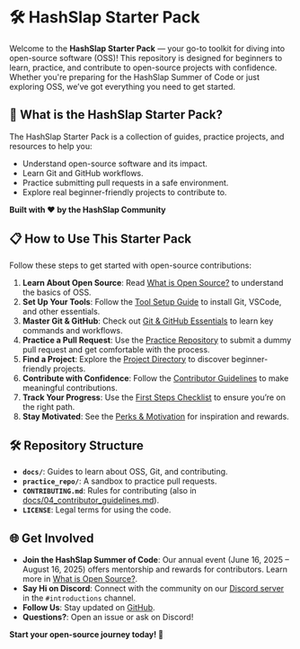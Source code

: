 # 🛠 HashSlap Starter Pack

Welcome to the **HashSlap Starter Pack** — your go-to toolkit for diving into open-source software (OSS)! This repository is designed for beginners to learn, practice, and contribute to open-source projects with confidence. Whether you're preparing for the HashSlap Summer of Code or just exploring OSS, we’ve got everything you need to get started.

## 🌟 What is the HashSlap Starter Pack?

The HashSlap Starter Pack is a collection of guides, practice projects, and resources to help you:
- Understand open-source software and its impact.
- Learn Git and GitHub workflows.
- Practice submitting pull requests in a safe environment.
- Explore real beginner-friendly projects to contribute to.

**Built with ❤️ by the HashSlap Community**

## 📋 How to Use This Starter Pack

Follow these steps to get started with open-source contributions:

1. **Learn About Open Source**: Read [What is Open Source?](docs/01_intro_to_oss.md) to understand the basics of OSS.
2. **Set Up Your Tools**: Follow the [Tool Setup Guide](docs/05_tool_setup.md) to install Git, VSCode, and other essentials.
3. **Master Git & GitHub**: Check out [Git & GitHub Essentials](docs/02_git_github_guide.md) to learn key commands and workflows.
4. **Practice a Pull Request**: Use the [Practice Repository](practice_repo/README.md) to submit a dummy pull request and get comfortable with the process.
5. **Find a Project**: Explore the [Project Directory](docs/03_project_directory.md) to discover beginner-friendly projects.
6. **Contribute with Confidence**: Follow the [Contributor Guidelines](docs/04_contributor_guidelines.md) to make meaningful contributions.
7. **Track Your Progress**: Use the [First Steps Checklist](docs/06_first_steps_checklist.md) to ensure you’re on the right path.
8. **Stay Motivated**: See the [Perks & Motivation](docs/07_perks_motivation.md) for inspiration and rewards.

## 🛠 Repository Structure

- **`docs/`**: Guides to learn about OSS, Git, and contributing.
- **`practice_repo/`**: A sandbox to practice pull requests.
- **`CONTRIBUTING.md`**: Rules for contributing (also in [docs/04_contributor_guidelines.md](docs/04_contributor_guidelines.md)).
- **`LICENSE`**: Legal terms for using the code.

## 🌐 Get Involved

- **Join the HashSlap Summer of Code**: Our annual event (June 16, 2025 – August 16, 2025) offers mentorship and rewards for contributors. Learn more in [What is Open Source?](docs/01_intro_to_oss.md).
- **Say Hi on Discord**: Connect with the community on our [Discord server](https://discord.gg/s5hmmAMeTD) in the `#introductions` channel.
- **Follow Us**: Stay updated on [GitHub](https://github.com/hashslap).
- **Questions?**: Open an issue or ask on Discord!

**Start your open-source journey today! 🚀**
